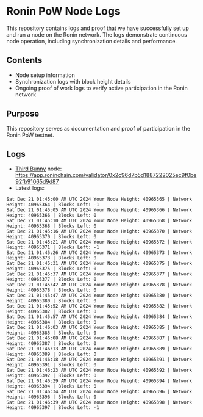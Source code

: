 # Ronin PoW Node Logs

This repository contains logs and proof that we have successfully set up and run a node on the Ronin network. The logs demonstrate continuous node operation, including synchronization details and performance.

## Contents

- Node setup information
- Synchronization logs with block height details
- Ongoing proof of work logs to verify active participation in the Ronin network

## Purpose

This repository serves as documentation and proof of participation in the Ronin PoW testnet.

## Logs

- [Third Bunny](https://thirdbunny.xyz/) node: https://app.roninchain.com/validator/0x2c96d7b5d1887222025ec9f0be92fb91065d9d87
- Latest logs:
```
Sat Dec 21 01:45:00 AM UTC 2024 Your Node Height: 40965365 | Network Height: 40965364 | Blocks Left: -1
Sat Dec 21 01:45:05 AM UTC 2024 Your Node Height: 40965366 | Network Height: 40965366 | Blocks Left: 0
Sat Dec 21 01:45:10 AM UTC 2024 Your Node Height: 40965368 | Network Height: 40965368 | Blocks Left: 0
Sat Dec 21 01:45:16 AM UTC 2024 Your Node Height: 40965370 | Network Height: 40965370 | Blocks Left: 0
Sat Dec 21 01:45:21 AM UTC 2024 Your Node Height: 40965372 | Network Height: 40965371 | Blocks Left: -1
Sat Dec 21 01:45:26 AM UTC 2024 Your Node Height: 40965373 | Network Height: 40965373 | Blocks Left: 0
Sat Dec 21 01:45:31 AM UTC 2024 Your Node Height: 40965375 | Network Height: 40965375 | Blocks Left: 0
Sat Dec 21 01:45:37 AM UTC 2024 Your Node Height: 40965377 | Network Height: 40965377 | Blocks Left: 0
Sat Dec 21 01:45:42 AM UTC 2024 Your Node Height: 40965378 | Network Height: 40965378 | Blocks Left: 0
Sat Dec 21 01:45:47 AM UTC 2024 Your Node Height: 40965380 | Network Height: 40965380 | Blocks Left: 0
Sat Dec 21 01:45:52 AM UTC 2024 Your Node Height: 40965382 | Network Height: 40965382 | Blocks Left: 0
Sat Dec 21 01:45:57 AM UTC 2024 Your Node Height: 40965384 | Network Height: 40965384 | Blocks Left: 0
Sat Dec 21 01:46:03 AM UTC 2024 Your Node Height: 40965385 | Network Height: 40965385 | Blocks Left: 0
Sat Dec 21 01:46:08 AM UTC 2024 Your Node Height: 40965387 | Network Height: 40965387 | Blocks Left: 0
Sat Dec 21 01:46:13 AM UTC 2024 Your Node Height: 40965389 | Network Height: 40965389 | Blocks Left: 0
Sat Dec 21 01:46:18 AM UTC 2024 Your Node Height: 40965391 | Network Height: 40965391 | Blocks Left: 0
Sat Dec 21 01:46:23 AM UTC 2024 Your Node Height: 40965392 | Network Height: 40965392 | Blocks Left: 0
Sat Dec 21 01:46:29 AM UTC 2024 Your Node Height: 40965394 | Network Height: 40965394 | Blocks Left: 0
Sat Dec 21 01:46:34 AM UTC 2024 Your Node Height: 40965396 | Network Height: 40965396 | Blocks Left: 0
Sat Dec 21 01:46:39 AM UTC 2024 Your Node Height: 40965398 | Network Height: 40965397 | Blocks Left: -1
```
